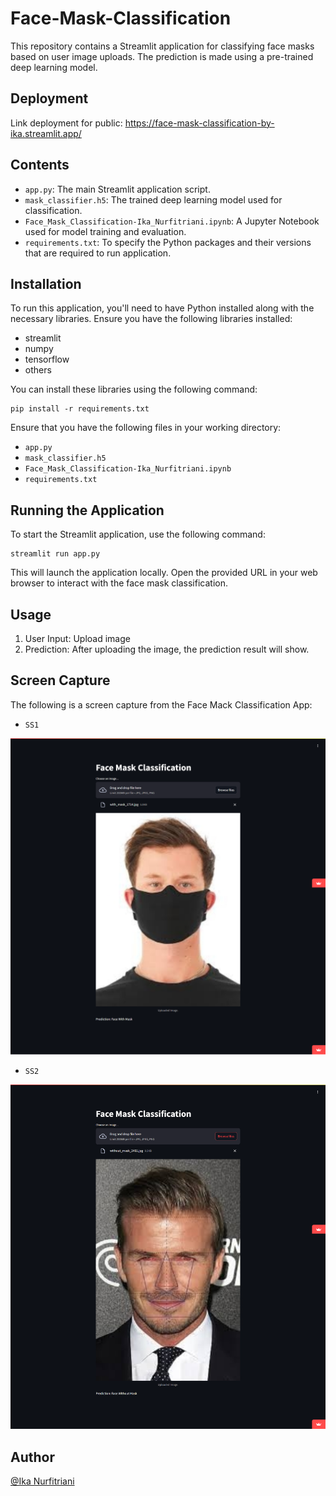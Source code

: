 # Face-Mask-Classification
This repository contains a Streamlit application for classifying face masks based on user image uploads. The prediction is made using a pre-trained deep learning model.

## Deployment
Link deployment for public:
https://face-mask-classification-by-ika.streamlit.app/

## Contents
- `app.py`: The main Streamlit application script.
- `mask_classifier.h5`: The trained deep learning model used for classification.
- `Face_Mask_Classification-Ika_Nurfitriani.ipynb`: A Jupyter Notebook used for model training and evaluation.
- `requirements.txt`: To specify the Python packages and their versions that are required to run application.

## Installation
To run this application, you'll need to have Python installed along with the necessary libraries. Ensure you have the following libraries installed:

- streamlit
- numpy
- tensorflow
- others

You can install these libraries using the following command:
```
pip install -r requirements.txt
```

Ensure that you have the following files in your working directory:
- `app.py`
- `mask_classifier.h5`
- `Face_Mask_Classification-Ika_Nurfitriani.ipynb`
- `requirements.txt`

## Running the Application
To start the Streamlit application, use the following command:
```
streamlit run app.py
```
This will launch the application locally. Open the provided URL in your web browser to interact with the face mask classification.

## Usage
1. User Input: Upload image
2. Prediction: After uploading the image, the prediction result will show.

## Screen Capture
The following is a screen capture from the Face Mack Classification App:
- `SS1`
<img src="screenshots/SS-Prediction1.png" alt="SS1" width="800"> 

- `SS2`
<img src="screenshots/SS-Prediction2.png" alt="SS1" width="800">

## Author
[@Ika Nurfitriani](https://github.com/ikanurfitriani)